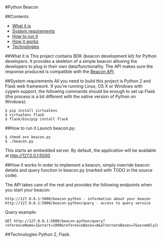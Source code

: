 #Python Beacon

##Contents

* [What it is](#what-it-is)
* [System requirements](#system-requirements)
* [How to run it](#how-to-run-it)
* [How it works](#how-it-works)
* [Technologies](#technologies)

##What it is
This project contains BDK (beacon development kit) for Python developers. It provides a skeleton of a simple beacon allowing the developers to plug in their own data/functionality. The API makes sure the response produced is compatible with the [Beacon API](https://github.com/ga4gh/beacon-team/).

##System requirements
All you need to build this project is Python 2 and Flask web framework. If you're running Linux, OS X or Windows with cygwin support, the following commands should be enough to set up Flask (the process is a bit different with the native version of Python on Windows):

    $ pip install virtualenv
    $ virtualenv flask
    $ flask/bin/pip install flask

##How to run it
Launch beacon.py:

    $ chmod a+x beacon.py
    $ ./beacon.py

This starts an embedded server. By default, the application will be available at <http://127.0.0.1:5000>

##How it works
In order to implement a beacon, simply override beacon details and query function in beacon.py (marked with TODO in the source code).

The API takes care of the rest and provides the following endpoints when you start your beacon:

    http://127.0.0.1:5000/beacon-python - information about your beacon
    http://127.0.0.1:5000/beacon-python/query - access to query service

Query example:

    GET http://127.0.0.1:5000/beacon-python/query?referenceName=1&start=1000&referenceBases=A&alternateBases=T&assemblyId=GRCh37&datasetIds=&includeDatasetResponses=true

##Technologies
Python 2, Flask.

